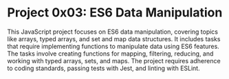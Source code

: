 # Project 0x03: ES6 Data Manipulation

This JavaScript project focuses on ES6 data manipulation, covering topics like arrays, typed arrays, and set and map data structures. It includes tasks that require implementing functions to manipulate data using ES6 features. The tasks involve creating functions for mapping, filtering, reducing, and working with typed arrays, sets, and maps. The project requires adherence to coding standards, passing tests with Jest, and linting with ESLint.
